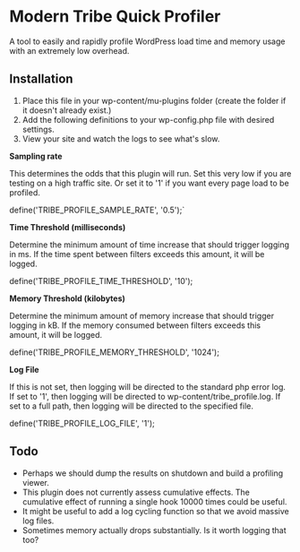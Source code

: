 Modern Tribe Quick Profiler
====================

A tool to easily and rapidly profile WordPress load time and memory usage with an extremely low overhead.

Installation
--------------------

1. Place this file in your wp-content/mu-plugins folder (create the folder if it doesn't already exist.)
2. Add the following definitions to your wp-config.php file with desired settings.
3. View your site and watch the logs to see what's slow.

**Sampling rate**

This determines the odds that this plugin will run. Set this very low if you are testing on a high traffic site. Or set it to '1' if you want every page load to be profiled.

define('TRIBE_PROFILE_SAMPLE_RATE', '0.5');`


**Time Threshold (milliseconds)**

Determine the minimum amount of time increase that should trigger logging in ms. If the time spent between filters exceeds this amount, it will be logged.

define('TRIBE_PROFILE_TIME_THRESHOLD', '10');


**Memory Threshold (kilobytes)**

Determine the minimum amount of memory increase that should trigger logging in kB. If the memory consumed between filters exceeds this amount, it will be logged.

define('TRIBE_PROFILE_MEMORY_THRESHOLD', '1024');


**Log File**

If this is not set, then logging will be directed to the standard php error log. If set to '1', then logging will be directed to wp-content/tribe_profile.log. If set to a full path, then logging will be directed to the specified file.

define('TRIBE_PROFILE_LOG_FILE', '1');


Todo
--------------------

* Perhaps we should dump the results on shutdown and build a profiling viewer.
* This plugin does not currently assess cumulative effects. The cumulative effect of running a single hook 10000 times could be useful.
* It might be useful to add a log cycling function so that we avoid massive log files.
* Sometimes memory actually drops substantially. Is it worth logging that too?
